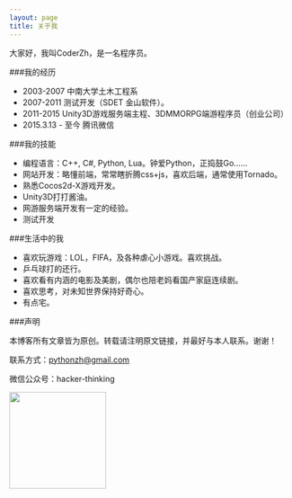 ```yaml
---
layout: page
title: 关于我
---
```


<p class="message">
大家好，我叫CoderZh，是一名程序员。
</p>


###我的经历
 * 2003-2007 中南大学土木工程系 
 * 2007-2011 测试开发（SDET 金山软件）。
 * 2011-2015 Unity3D游戏服务端主程、3DMMORPG端游程序员（创业公司）
 * 2015.3.13 - 至今 腾讯微信

###我的技能
 * 编程语言：C++, C#, Python, Lua。钟爱Python，正捣鼓Go……
 * 网站开发：略懂前端，常常瞎折腾css+js，喜欢后端，通常使用Tornado。
 * 熟悉Cocos2d-X游戏开发。
 * Unity3D打打酱油。
 * 网游服务端开发有一定的经验。
 * 测试开发

###生活中的我
 * 喜欢玩游戏：LOL，FIFA，及各种虐心小游戏。喜欢挑战。
 * 乒乓球打的还行。
 * 喜欢看有内涵的电影及美剧，偶尔也陪老妈看国产家庭连续剧。
 * 喜欢思考，对未知世界保持好奇心。
 * 有点宅。

###声明

本博客所有文章皆为原创。转载请注明原文链接，并最好与本人联系。谢谢！

联系方式：pythonzh@gmail.com

微信公众号：hacker-thinking

<img src="http://blog.coderzh.com/public/qrcode.jpg" width="172px" height="172px"/>

